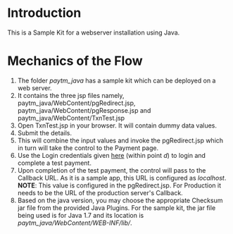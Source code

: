 # Introduction
This is a Sample Kit for a webserver installation using Java.

# Mechanics of the Flow

 1. The folder *paytm_java* has a sample kit which can be deployed on a web server.
 2. It contains the three jsp files namely, paytm_java/WebContent/pgRedirect.jsp, paytm_java/WebContent/pgResponse.jsp and paytm_java/WebContent/TxnTest.jsp
 3. Open TxnTest.jsp in your browser. It will contain dummy data values.
 4. Submit the details.
 5. This will combine the input values and invoke the pgRedirect.jsp which in turn will take the control to the Payment page.
 6. Use the Login credentials given [here](http://paywithpaytm.com/developer/paytm_sdk_doc?target=on-boarding-guidelines) (within point *d*) to login and complete a test payment.
 7. Upon completion of the test payment, the control will pass to the Callback URL. As it is a sample app, this URL is configured as *localhost*. 
 **NOTE**: This value is configured in the pgRedirect.jsp. For Production it needs to be the URL of the production server's Callback.
 8. Based on the java version, you may choose the appropriate Checksum jar file from the provided Java Plugins. For the sample kit, the jar file being used is for Java 1.7 and its location is *paytm_java/WebContent/WEB-INF/lib/*.
